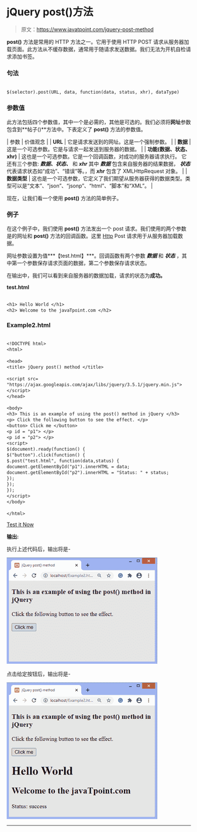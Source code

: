 # jQuery post()方法

> 原文：<https://www.javatpoint.com/jquery-post-method>

**post()** 方法是常用的 HTTP 方法之一。它用于使用 HTTP POST 请求从服务器加载页面。此方法从不缓存数据，通常用于随请求发送数据。我们无法为开机自检请求添加书签。

### 句法

```

$(selector).post(URL, data, function(data, status, xhr), dataType)

```

### 参数值

此方法包括四个参数值，其中一个是必需的，其他是可选的。我们必须将**网址**参数包含到**帖子()**方法中。下表定义了 **post()** 方法的参数值。

| 参数 | 价值观念 |
| **URL** | 它是请求发送到的网址。这是一个强制参数。 |
| **数据** | 这是一个可选参数。它是与请求一起发送到服务器的数据。 |
| **功能(数据、状态、xhr)** | 这也是一个可选参数。它是一个回调函数，对成功的服务器请求执行。
它还有三个参数: ***数据、状态、*** 和 ***xhr*** 其中 ***数据*** 包含来自服务器的结果数据， ***状态*** 代表请求状态如“成功”、“错误”等。，而 ***xhr*** 包含了 XMLHttpRequest 对象。 |
| **数据类型** | 这也是一个可选参数，它定义了我们期望从服务器获得的数据类型。类型可以是“文本”、“json”、“jsonp”、“html”、“脚本”和“XML”。 |

现在，让我们看一个使用 **post()** 方法的简单例子。

### 例子

在这个例子中，我们使用 **post()** 方法发出一个 post 请求。我们使用的两个参数是的网址和 **post()** 方法的回调函数。这里 [Http](https://www.javatpoint.com/computer-network-http) Post 请求用于从服务器加载数据。

网址参数设置为值***【test.html】***。回调函数有两个参数 ***数据*** 和 ***状态*** ，其中第一个参数保存请求页面的数据，第二个参数保存请求状态。

在输出中，我们可以看到来自服务器的数据加载，请求的状态为**成功。**

**test.html**

```

<h1> Hello World </h1>
<h2> Welcome to the javaTpoint.com </h2>

```

### Example2.html

```

<!DOCTYPE html>
<html>

<head>
<title> jQuery post() method </title>

<script src= "https://ajax.googleapis.com/ajax/libs/jquery/3.5.1/jquery.min.js"> </script>
</head>

<body>
<h3> This is an example of using the post() method in jQuery </h3>
<p> Click the following button to see the effect. </p>
<button> Click me </button>
<p id = "p1"> </p>
<p id = "p2"> </p>
<script>
$(document).ready(function() {
$("button").click(function() {
$.post("test.html", function(data,status) {
document.getElementById("p1").innerHTML = data;
document.getElementById("p2").innerHTML = "Status: " + status;
});
});
});
</script>
</body>

</html>

```

[Test it Now](https://www.javatpoint.com/oprweb/test.jsp?filename=jquery-post-method1)

**输出:**

执行上述代码后，输出将是-

![jQuery post() method](img/40c61e96194425fad96e9ec2293146fd.png)

点击给定按钮后，输出将是-

![jQuery post() method](img/961f7271463b7287232d47389df1edde.png)

* * *